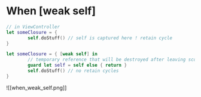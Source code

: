 # When [weak self]

```swift
// in ViewController
let someClosure = { 
		self.doStuff() // self is captured here ! retain cycle 
}

let someClosure = { [weak self] in
		// temporary reference that will be destroyed after leaving scope
		guard let self = self else { return } 
		self.doStuff() // no retain cycles
}
```

![[when_weak_self.png]]